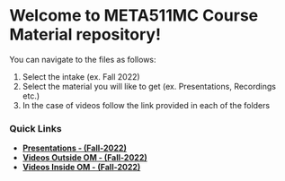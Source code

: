 # Welcome to META511MC Course Material repository!

You can navigate to the files as follows:

1. Select the intake (ex. Fall 2022)
2. Select the material you will like to get (ex. Presentations, Recordings etc.)
3. In the case of videos follow the link provided in each of the folders

### Quick Links

- **[Presentations - (Fall-2022)](/Fall-2022/Presentations/)** 
- **[Videos Outside OM - (Fall-2022)](/Fall-2022/Videos%20Outside%20of%20OM/README.md)** 
- **[Videos Inside OM - (Fall-2022)](/Fall-2022/Videos%20Inside%20OM/README.md)** 
